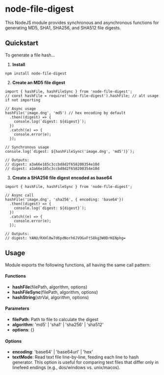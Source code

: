 # node-file-digest

This NodeJS module provides synchronous and asynchronous functions for generating MD5, SHA1, SHA256, and SHA512 file digests.

## Quickstart

To generate a file hash...

1. **Install**

```shell
npm install node-file-digest
```
2. **Create an MD5 file digest**

```
import { hashFile, hashFileSync } from 'node-file-digest';
// const hashFile = require('node-file-digest').hashFile; // alt usage if not importing

// Async usage
hashFile('image.dng', 'md5') // hex encoding by default
  .then((digest) => {
    console.log(`digest: ${digest}`);
  })
  .catch((e) => {
    console.error(e);
  });

// Synchronous usage
console.log(`digest: ${hashFileSync('image.dng', 'md5')}`);

// Outputs:
// digest: a3a66e185c3ccbd8d2f658200354e10d
// digest: a3a66e185c3ccbd8d2f658200354e10d
```
3. **Create a SHA256 file digest encoded as base64**

```
import { hashFile, hashFileSync } from 'node-file-digest';

// Async call
hashFile('image.dng', 'sha256', { encoding: 'base64'})
  .then((digest) => {
    console.log(`digest: ${digest}`);
  })
  .catch((e) => {
    console.error(e);
  });

// Outputs:
// digest: YANU/RXHl0w7d6pdNorh6JVOGxFtS8kg3W0DrKENphg=
```
## Usage
Module exports the following functions, all having the same call pattern:
#### Functions
* **hashFile**(filePath, algorithm, options)
* **hashFileSync**(filePath, algorithm, options)
* **hashString**(strVal, algorithm, options)
#### Parameters
* **filePath**: Path to file to calculate the digest
* **algorithm**: 'md5' | 'sha1' | 'sha256' | 'sha512'
* **options**: {}

#### Options
* **encoding**: 'base64' | 'base64url' | 'hex'
* **textMode**: Read text file line-by-line, feeding each line to hash generator. This option is useful for comparing text files that differ only in linefeed endings (e.g., dos/windows vs. unix/macos).

